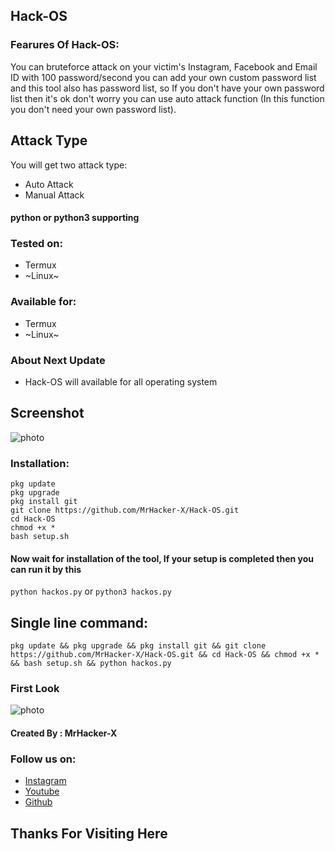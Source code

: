 ## Hack-OS
### Fearures Of Hack-OS:
You can bruteforce attack on your victim's Instagram, Facebook and Email ID with 100 password/second you can add your own custom password list and this tool also has password list, so If you don't have your own password list then it's ok don't worry you can use auto attack function (In this function you don't need your own password list).

## Attack Type
You will get two attack type:
+ Auto Attack
+ Manual Attack

#### python or python3 supporting

### Tested on:
+ Termux
+ ~Linux~
### Available for:
+ Termux
+ ~Linux~

### About Next Update
+ Hack-OS will available for all operating system 


## Screenshot
![photo](https://h.top4top.io/p_1820k3egu0.png)

### Installation:
```
pkg update
pkg upgrade
pkg install git
git clone https://github.com/MrHacker-X/Hack-OS.git
cd Hack-OS
chmod +x *
bash setup.sh
```
#### Now wait for installation of the tool, If your setup is completed then you can run it by this
``` python hackos.py ``` or ``` python3 hackos.py ```
## Single line command:
```
pkg update && pkg upgrade && pkg install git && git clone https://github.com/MrHacker-X/Hack-OS.git && cd Hack-OS && chmod +x * && bash setup.sh && python hackos.py
```

### First Look
![photo](https://l.top4top.io/p_1820914pl0.jpg)

#### Created By : MrHacker-X
### Follow us on:
+ [Instagram](https://instagram.com/hackerx30/)
+ [Youtube](https://youtube.com/channel/UC2t1smKARnlzoqELbyEhXVw)
+ [Github](https://github.com/MrHacker-X/)

## Thanks For Visiting Here
